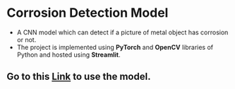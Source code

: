 # Corrosion Detection Model
- A CNN model which can detect if a picture of metal object has corrosion or not.
- The project is implemented using **PyTorch** and **OpenCV** libraries of Python and hosted using **Streamlit**.

## Go to this [Link](https://corrosion-detection-model-rc8n0iqrl4.streamlit.app/) to use the model.

